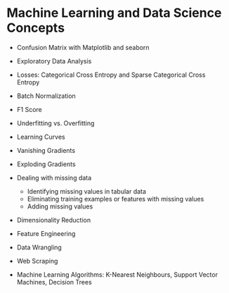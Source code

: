 # Machine Learning and Data Science Concepts

- Confusion Matrix with Matplotlib and seaborn 

- Exploratory Data Analysis

- Losses: Categorical Cross Entropy and Sparse Categorical Cross Entropy

- Batch Normalization

- F1 Score

- Underfitting vs. Overfitting

- Learning Curves

- Vanishing Gradients

- Exploding Gradients

- Dealing with missing data
  - Identifying missing values in tabular data
  - Eliminating training examples or features with missing values
  - Adding missing values

- Dimensionality Reduction

- Feature Engineering

- Data Wrangling

- Web Scraping

- Machine Learning Algorithms: K-Nearest Neighbours, Support Vector Machines, Decision Trees